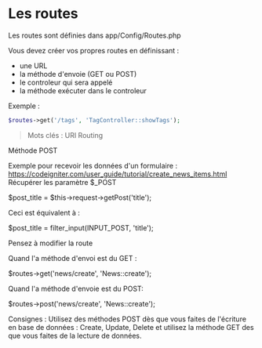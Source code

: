 # Les routes

Les routes sont définies dans app/Config/Routes.php

Vous devez créer vos propres routes en définissant :
- une URL
- la méthode d'envoie (GET ou POST)
- le controleur qui sera appelé
- la méthode exécuter dans le controleur

Exemple : 
```php
$routes->get('/tags', 'TagController::showTags');
```

> Mots clés : URI Routing
> 

Méthode POST

Exemple pour recevoir les données d'un formulaire : https://codeigniter.com/user_guide/tutorial/create_news_items.html
Récupérer les paramètre $_POST

$post_title = $this->request->getPost('title');

Ceci est  équivalent à :

$post_title = filter_input(INPUT_POST, 'title');

Pensez à modifier la route

Quand l'a méthode d'envoi est du GET :

$routes->get('news/create', 'News::create');

Quand l'a méthode d'envoie est du POST:

$routes->post('news/create', 'News::create');

Consignes : Utilisez des méthodes POST dès que vous faites de l'écriture en base de données : Create, Update, Delete et utilisez la méthode GET des que vous faites de la lecture de données.
